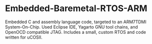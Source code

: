 # Embedded-Baremetal-RTOS-ARM
Embedded C and assembly language code, targeted to an ARM7TDMI System-On-Chip.  Used Eclipse IDE, Yagarto GNU tool chains, and OpenOCD compatible JTAG.  Includes a small, custom RTOS and code written for uCOSII.
